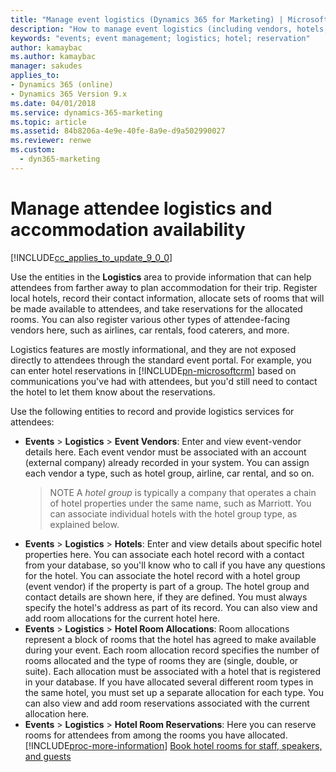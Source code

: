 ```yaml
---
title: "Manage event logistics (Dynamics 365 for Marketing) | Microsoft Docs  "
description: "How to manage event logistics (including vendors, hotels, room allocations, and reservations) in Dynamics 365 for Marketing"
keywords: "events; event management; logistics; hotel; reservation"
author: kamaybac
ms.author: kamaybac
manager: sakudes
applies_to: 
- Dynamics 365 (online)
- Dynamics 365 Version 9.x
ms.date: 04/01/2018
ms.service: dynamics-365-marketing
ms.topic: article
ms.assetid: 84b8206a-4e9e-40fe-8a9e-d9a502990027
ms.reviewer: renwe
ms.custom:
  - dyn365-marketing
---
```

# Manage attendee logistics and accommodation availability

[!INCLUDE[cc_applies_to_update_9_0_0](../includes/cc_applies_to_update_9_0_0.md)]

Use the entities in the **Logistics** area to provide information that can help attendees from farther away to plan accommodation for their trip. Register local hotels, record their contact information, allocate sets of rooms that will be made available to attendees, and take reservations for the allocated rooms. You can also register various other types of attendee-facing vendors here, such as airlines, car rentals, food caterers, and more.

Logistics features are mostly informational, and they are not exposed directly to attendees through the standard event portal. For example, you can enter hotel reservations in [!INCLUDE[pn-microsoftcrm](../includes/pn-dynamics-365.md)] based on communications you've had with attendees, but you'd still need to contact the hotel to let them know about the reservations.

Use the following entities to record and provide logistics services for attendees:

- **Events** &gt; **Logistics** &gt; **Event Vendors**: Enter and view event-vendor details here. Each event vendor must be associated with an account (external company) already recorded in your system. You can assign each vendor a type, such as hotel group, airline, car rental, and so on. 
    > NOTE
    > A *hotel group* is typically a company that operates a chain of hotel properties under the same name, such as Marriott. You can associate individual hotels with the hotel group type, as explained below. 
- **Events** &gt; **Logistics** &gt; **Hotels**: Enter and view details about specific hotel properties here. You can associate each hotel record with a contact from your database, so you'll know who to call if you have any questions for the hotel. You can associate the hotel record with a hotel group (event vendor) if the property is part of a group. The hotel group and contact details are shown here, if they are defined. You must always specify the hotel's address as part of its record. You can also view and add room allocations for the current hotel here.
- **Events** &gt; **Logistics** &gt; **Hotel Room Allocations**: Room allocations represent a block of rooms that the hotel has agreed to make available during your event. Each room allocation record specifies the number of rooms allocated and the type of rooms they are (single, double, or suite). Each allocation must be associated with a hotel that is registered in your database. If you have allocated several different room types in the same hotel, you must set up a separate allocation for each type. You can also view and add room reservations associated with the current allocation here.
- **Events** &gt; **Logistics** &gt; **Hotel Room Reservations**: Here you can reserve rooms for attendees from among the rooms you have allocated. [!INCLUDE[proc-more-information](../includes/proc-more-information.md)] [Book hotel rooms for staff, speakers, and guests](invite-register-house-event-attendees.md#book-hotel-rooms-for-staff-speakers-and-guests)

